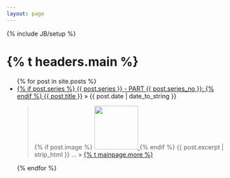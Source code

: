 ```yaml
---
layout: page
---
```

{% include JB/setup %}

<h1>{% t headers.main %}</h1>

<ul class="posts">
  {% for post in site.posts %}
    <li>
      <div class="postTitle">
        <a href="{{ site.baseurl }}{{ post.url }}">
          {% if post.series %}
            {{ post.series }} - PART {{ post.series_no }}:
          {% endif %}
          {{ post.title }}</a> &raquo;
        <span>{{ post.date | date_to_string }}</span>
      </div>
      <div class="postExcerpt">
        <blockquote>
          {% if post.image %}
          <a href="{{ site.baseurl }}{{ post.url }}">
            <img src="{{ post.image }}" style="width:100px; margin-left: inherit" />
          </a>
          {% endif %}
          {{ post.excerpt | strip_html }}
          ... &raquo; <a href="{{ site.baseurl }}{{ post.url }}">{% t mainpage.more %}</a>
        </blockquote>
      </div>
    </li>
  {% endfor %}
</ul>
